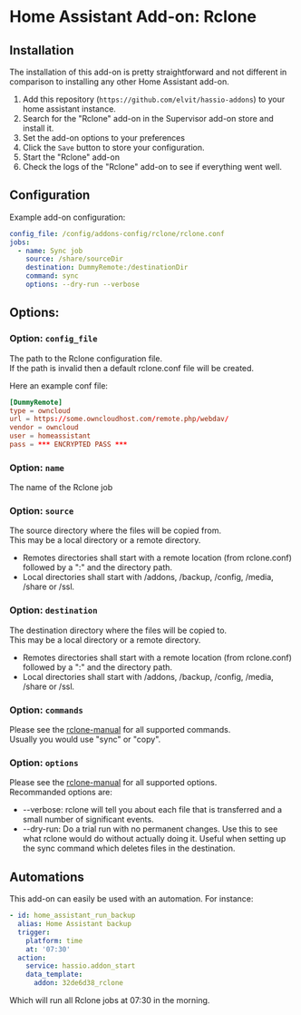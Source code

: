 # Home Assistant Add-on: Rclone

## Installation

The installation of this add-on is pretty straightforward and not different in comparison to installing any other Home Assistant add-on.  

1. Add this repository (`https://github.com/elvit/hassio-addons`) to your home assistant instance.  
2. Search for the "Rclone" add-on in the Supervisor add-on store and install it.  
3. Set the add-on options to your preferences  
4. Click the `Save` button to store your configuration.  
5. Start the "Rclone" add-on  
6. Check the logs of the "Rclone" add-on to see if everything went well.  

## Configuration

Example add-on configuration:  

```yaml
config_file: /config/addons-config/rclone/rclone.conf
jobs:
  - name: Sync job
    source: /share/sourceDir
    destination: DummyRemote:/destinationDir
    command: sync
    options: --dry-run --verbose
```

## Options:

### Option: `config_file`

The path to the Rclone configuration file.  
If the path is invalid then a default rclone.conf file will be created.  

Here an example conf file:  

```conf
[DummyRemote]
type = owncloud
url = https://some.owncloudhost.com/remote.php/webdav/
vendor = owncloud
user = homeassistant
pass = *** ENCRYPTED PASS ***
```

### Option: `name`

The name of the Rclone job  

### Option: `source`

The source directory where the files will be copied from.  
This may be a local directory or a remote directory.  
- Remotes directories shall start with a remote location (from rclone.conf) followed by a ":" and the directory path.  
- Local directories shall start with /addons, /backup, /config, /media, /share or /ssl.  

### Option: `destination`

The destination directory where the files will be copied to.  
This may be a local directory or a remote directory.  
- Remotes directories shall start with a remote location (from rclone.conf) followed by a ":" and the directory path.  
- Local directories shall start with /addons, /backup, /config, /media, /share or /ssl.  

### Option: `commands`

Please see the [rclone-manual](https://rclone.org/commands/) for all supported commands.  
Usually you would use "sync" or "copy".  

### Option: `options`

Please see the [rclone-manual](https://rclone.org/docs/#options) for all supported options.  
Recommanded options are:  
- --verbose: rclone will tell you about each file that is transferred and a small number of significant events.  
- --dry-run: Do a trial run with no permanent changes. Use this to see what rclone would do without actually doing it. Useful when setting up the sync command which deletes files in the destination.  

## Automations

This add-on can easily be used with an automation. For instance:

```yaml
- id: home_assistant_run_backup
  alias: Home Assistant backup
  trigger:
    platform: time
    at: '07:30'
  action:
    service: hassio.addon_start
    data_template:
      addon: 32de6d38_rclone
```

Which will run all Rclone jobs at 07:30 in the morning.
